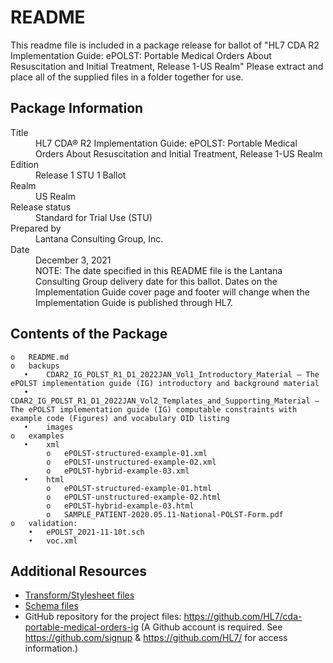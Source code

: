 # README
This readme file is included in a package release for ballot of 
"HL7 CDA R2 Implementation Guide: ePOLST: Portable Medical Orders About Resuscitation and Initial Treatment, Release 1-US Realm"
Please extract and place all of the supplied files in a folder together for use.
## Package Information
<dl>
	<dt>Title</dt>
	<dd>HL7 CDA® R2 Implementation Guide: ePOLST: Portable Medical Orders About Resuscitation and Initial Treatment, Release 1-US Realm</dd>
	<dt>Edition</dt>
	<dd>Release 1 STU 1 Ballot</dd>
	<dt>Realm</dt>
	<dd>US Realm</dd>
	<dt>Release status</dt>
	<dd>Standard for Trial Use (STU)</dd>
	<dt>Prepared by</dt>
	<dd>Lantana Consulting Group, Inc.</dd>
	<dt>Date</dt>
	<dd>December 3, 2021</dd>
	<dd>NOTE: The date specified in this README file is the Lantana Consulting Group
delivery date for this ballot. Dates on the Implementation Guide cover page 
and footer will change when the Implementation Guide is published through HL7. </dd>
</dl>

## Contents of the Package
    o	README.md
    o	backups
       •	CDAR2_IG_POLST_R1_D1_2022JAN_Vol1_Introductory_Material — The ePOLST implementation guide (IG) introductory and background material
       •	CDAR2_IG_POLST_R1_D1_2022JAN_Vol2_Templates_and_Supporting_Material — The ePOLST implementation guide (IG) computable constraints with example code (Figures) and vocabulary OID listing
       •	images 
    o	examples
       •	xml
            o   ePOLST-structured-example-01.xml
            o   ePOLST-unstructured-example-02.xml
            o   ePOLST-hybrid-example-03.xml
       •	html
            o   ePOLST-structured-example-01.html
            o   ePOLST-unstructured-example-02.html
            o   ePOLST-hybrid-example-03.html
			o   SAMPLE_PATIENT-2020.05.11-National-POLST-Form.pdf
    o	validation: 
        •	ePOLST_2021-11-10t.sch
        •	voc.xml

## Additional Resources
* [Transform/Stylesheet files](https://hl7.org/permalink/?CDAStyleSheet)
* [Schema files](https://hl7.org/permalink/?CDAR2.0schema)
* GitHub repository for the project files: https://github.com/HL7/cda-portable-medical-orders-ig (A Github account is required. See https://github.com/signup & https://github.com/HL7/ for access information.)